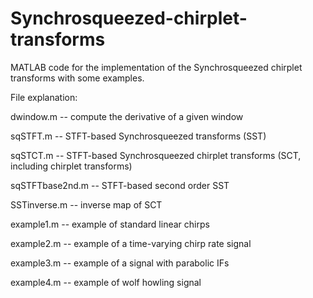 # Synchrosqueezed-chirplet-transforms
MATLAB code for the implementation of the Synchrosqueezed chirplet transforms with some examples.

File explanation:

dwindow.m -- compute the derivative of a given window

sqSTFT.m -- STFT-based Synchrosqueezed transforms (SST)

sqSTCT.m -- STFT-based Synchrosqueezed chirplet transforms (SCT, including chirplet transforms)

sqSTFTbase2nd.m -- STFT-based second order SST

SSTinverse.m -- inverse map of SCT

example1.m -- example of standard linear chirps

example2.m -- example of a time-varying chirp rate signal

example3.m -- example of a signal with parabolic IFs

example4.m -- example of wolf howling signal

